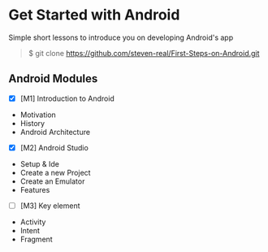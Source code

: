 # Get Started with Android
Simple short lessons to introduce you on developing Android's app 

> $ git clone https://github.com/steven-real/First-Steps-on-Android.git

## Android Modules
- [x] [M1] Introduction to Android

* Motivation
* History
* Android Architecture

- [x] [M2] Android Studio
* Setup & Ide
* Create a new Project
* Create an Emulator
* Features

- [ ] [M3] Key element 
* Activity
* Intent
* Fragment

